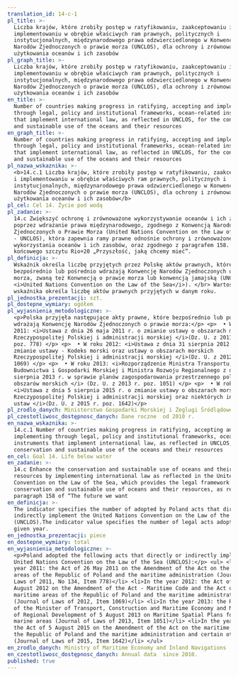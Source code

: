 ```yaml
---
translation_id: 14-c-1
pl_title: >-
  Liczba krajów, które zrobiły postęp w ratyfikowaniu, zaakceptowaniu i
  implementowaniu w obrębie właściwych ram prawnych, politycznych i
  instytucjonalnych, międzynarodowego prawa odzwierciedlonego w Konwencji
  Narodów Zjednoczonych o prawie morza (UNCLOS), dla ochrony i zrównoważonego
  użytkowania oceanów i ich zasobów
pl_graph_title: >-
  Liczba krajów, które zrobiły postęp w ratyfikowaniu, zaakceptowaniu i
  implementowaniu w obrębie właściwych ram prawnych, politycznych i
  instytucjonalnych, międzynarodowego prawa odzwierciedlonego w Konwencji
  Narodów Zjednoczonych o prawie morza (UNCLOS), dla ochrony i zrównoważonego
  użytkowania oceanów i ich zasobów
en_title: >-
  Number of countries making progress in ratifying, accepting and implementing
  through legal, policy and institutional frameworks, ocean-related instruments
  that implement international law, as reflected in UNCLOS, for the conservation
  and sustainable use of the oceans and their resources
en_graph_title: >-
  Number of countries making progress in ratifying, accepting and implementing
  through legal, policy and institutional frameworks, ocean-related instruments
  that implement international law, as reflected in UNCLOS, for the conservation
  and sustainable use of the oceans and their resources
pl_nazwa_wskaznika: >-
  <b>14.c.1 Liczba krajów, które zrobiły postęp w ratyfikowaniu, zaakceptowaniu
  i implementowaniu w obrębie właściwych ram prawnych, politycznych i
  instytucjonalnych, międzynarodowego prawa odzwierciedlonego w Konwencji
  Narodów Zjednoczonych o prawie morza (UNCLOS), dla ochrony i zrównoważonego
  użytkowania oceanów i ich zasobów</b>
pl_cel: Cel 14. Życie pod wodą
pl_zadanie: >-
  14.c Zwiększyć ochronę i zrównoważone wykorzystywanie oceanów i ich zasobów
  poprzez wdrażanie prawa międzynarodowego, zgodnego z Konwencją Narodów
  Zjednoczonych o Prawie Morza (United Nations Convention on the Law of the Sea
  - UNCLOS), która zapewnia ramy prawne odnośnie ochrony i zrównoważonego
  wykorzystania oceanów i ich zasobów, oraz zgodnego z paragrafem 158. dokumentu
  końcowego szczytu Rio+20 „Przyszłość, jaką chcemy mieć”.
pl_definicja: >-
  Wskaźnik określa liczbę przyjętych przez Polskę aktów prawnych, które
  bezpośrednio lub pośrednio wdrażają Konwencję Narodów Zjednoczonych o prawie
  morza, zwaną też Konwnecją o prawie morza lub konwencją jamajską (UNCLOS,
  <i>United Nations Convention on the Law of the Sea</i>). </br> Wartość
  wskaźnika określa liczbę aktów prawnych przyjętych w danym roku.
pl_jednostka_prezentacji: szt.
pl_dostepne_wymiary: ogółem
pl_wyjasnienia_metodologiczne: >-
  <p>Polska przyjęła następujące akty prawne, które bezpośrednio lub pośrednio
  wdrażają Konwencję Narodów Zjednoczonych o prawie morza:</p> <p>  • W roku
  2011: <i>Ustawa z dnia 26 maja 2011 r. o zmianie ustawy o obszarach morskich
  Rzeczypospolitej Polskiej i administracji morskiej </i>(Dz. U. z 2011, nr 134,
  poz. 778) </p> <p>  • W roku 2012: <i>Ustawa z dnia 31 sierpnia 2012 r. o
  zmianie ustawy - Kodeks morski oraz ustawy o obszarach morskich
  Rzeczypospolitej Polskiej i administracji morskiej </i>(Dz. U. z 2012, poz.
  1069) </p> <p>  • W roku 2013: <i>Rozporządzenie Ministra Transportu,
  Budownictwa i Gospodarki Morskiej i Ministra Rozwoju Regionalnego z dnia 5
  sierpnia 2013 r. w sprawie planów zagospodarowania przestrzennego polskich
  obszarów morskich </i> (Dz. U. z 2013 r. poz. 1051) </p> <p>  • W roku 2015:
  <i>Ustawa z dnia 5 sierpnia 2015 r. o zmianie ustawy o obszarach morskich
  Rzeczypospolitej Polskiej i administracji morskiej oraz niektórych innych
  ustaw </i>(Dz. U. z 2015 r. poz. 1642)</p>
pl_zrodlo_danych: Ministerstwo Gospodarki Morskiej i Żeglugi Śródlądowej
pl_czestotliwosc_dostępnosc_danych: Dane roczne  od 2010 r.
en_nazwa_wskaznika: >-
  14.c.1 Number of countries making progress in ratifying, accepting and
  implementing through legal, policy and institutional frameworks, ocean-related
  instruments that implement international law, as reflected in UNCLOS, for the
  conservation and sustainable use of the oceans and their resources
en_cel: Goal 14. Life below water
en_zadanie: >-
  14.c Enhance the conservation and sustainable use of oceans and their
  resources by implementing international law as reflected in the United Nations
  Convention on the Law of the Sea, which provides the legal framework for the
  conservation and sustainable use of oceans and their resources, as recalled in
  paragraph 158 of “The future we want
en_definicja: >-
  The indicator specifies the number of adopted by Poland acts that directly or
  indirectly implement the United Nations Convention on the Law of the Sea
  (UNCLOS).The indicator value specifies the number of legal acts adopted in a
  given year.
en_jednostka_prezentacji: piece
en_dostepne_wymiary: total
en_wyjasnienia_metodologiczne: >-
  <p>Poland adopted the following acts that directly or indirectly implement the
  United Nations Convention on the Law of the Sea (UNCLOS):</p> <ul> <li>In the
  year 2011: the Act of 26 May 2011 on the Amendment of the Act on the maritime
  areas of the Republic of Poland and the maritime administration (Journal of
  Laws of 2011, No 134, Item 778)</li> <li>In the year 2012: the Act of 31
  August 2012 on the Amendment of the Act - Maritime Code and the Act on the
  maritime areas of the Republic of Poland and the maritime administration
  (Journal of Laws of 2012, Item 1069)</li> <li>In the year 2013: the Regulation
  of the Minister of Transport, Construction and Maritime Economy and Minister
  of Regional Development of 5 August 2013 on Maritime Spatial Plans for Polish
  marine areas (Journal of Laws of 2013, Item 1051)</li> <li>In the year 2015:
  the Act of 5 August 2015 on the Amendment of the Act on the maritime areas of
  the Republic of Poland and the maritime administration and certain other laws
  (Journal of Laws of 2015, Item 1642)</li> </ul>
en_zrodlo_danych: Ministry of Maritime Economy and Inland Navigations
en_czestotliwosc_dostępnosc_danych: Annual data  since 2010.
published: true
---
```

